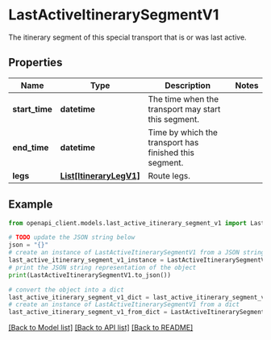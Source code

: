 # LastActiveItinerarySegmentV1

The itinerary segment of this special transport that is or was last active.

## Properties

Name | Type | Description | Notes
------------ | ------------- | ------------- | -------------
**start_time** | **datetime** | The time when the transport may start this segment. | 
**end_time** | **datetime** | Time by which the transport has finished this segment. | 
**legs** | [**List[ItineraryLegV1]**](ItineraryLegV1.md) | Route legs. | 

## Example

```python
from openapi_client.models.last_active_itinerary_segment_v1 import LastActiveItinerarySegmentV1

# TODO update the JSON string below
json = "{}"
# create an instance of LastActiveItinerarySegmentV1 from a JSON string
last_active_itinerary_segment_v1_instance = LastActiveItinerarySegmentV1.from_json(json)
# print the JSON string representation of the object
print(LastActiveItinerarySegmentV1.to_json())

# convert the object into a dict
last_active_itinerary_segment_v1_dict = last_active_itinerary_segment_v1_instance.to_dict()
# create an instance of LastActiveItinerarySegmentV1 from a dict
last_active_itinerary_segment_v1_from_dict = LastActiveItinerarySegmentV1.from_dict(last_active_itinerary_segment_v1_dict)
```
[[Back to Model list]](../README.md#documentation-for-models) [[Back to API list]](../README.md#documentation-for-api-endpoints) [[Back to README]](../README.md)


